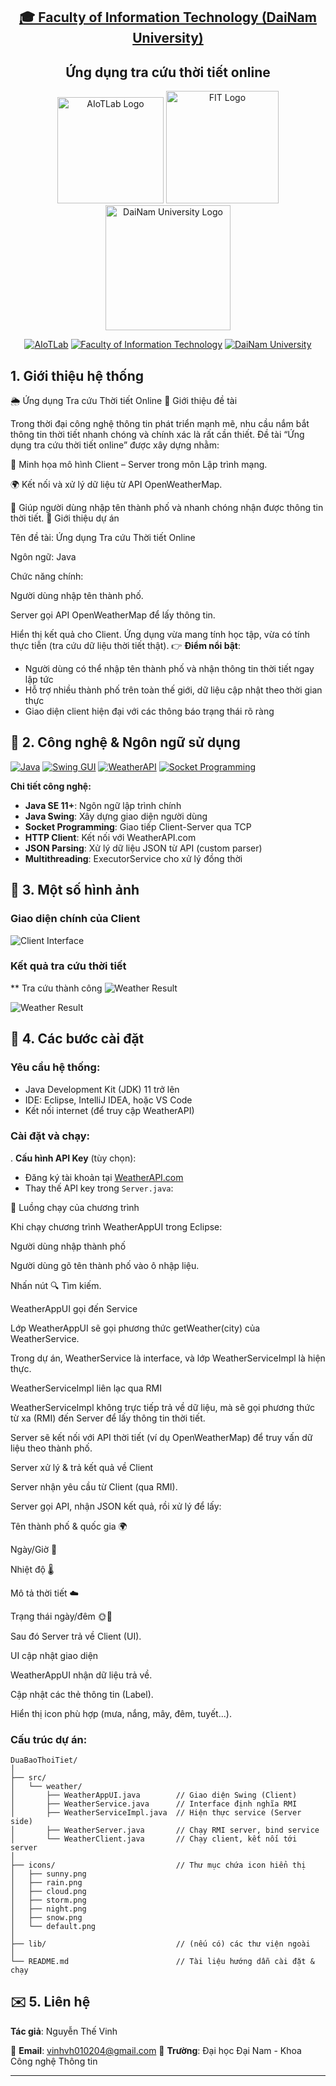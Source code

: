 <h2 align="center">
    <a href="https://dainam.edu.vn/vi/khoa-cong-nghe-thong-tin">
        🎓 Faculty of Information Technology (DaiNam University)
    </a>
</h2>

<h2 align="center">
    Ứng dụng tra cứu thời tiết online
</h2>

<div align="center">
    <p align="center">
        <img src="docs/aiotlab_logo.png" alt="AIoTLab Logo" width="170"/>
        <img src="docs/fitdnu_logo.png" alt="FIT Logo" width="180"/>
        <img src="docs/dnu_logo.png" alt="DaiNam University Logo" width="200"/>
    </p>

[![AIoTLab](https://img.shields.io/badge/AIoTLab-green?style=for-the-badge)](https://www.facebook.com/DNUAIoTLab)
[![Faculty of Information Technology](https://img.shields.io/badge/Faculty%20of%20Information%20Technology-blue?style=for-the-badge)](https://dainam.edu.vn/vi/khoa-cong-nghe-thong-tin)
[![DaiNam University](https://img.shields.io/badge/DaiNam%20University-orange?style=for-the-badge)](https://dainam.edu.vn)

</div>

## 1. Giới thiệu hệ thống

🌦 Ứng dụng Tra cứu Thời tiết Online
📖 Giới thiệu đề tài

Trong thời đại công nghệ thông tin phát triển mạnh mẽ, nhu cầu nắm bắt thông tin thời tiết nhanh chóng và chính xác là rất cần thiết. Đề tài “Ứng dụng tra cứu thời tiết online” được xây dựng nhằm:

🏫 Minh họa mô hình Client – Server trong môn Lập trình mạng.

🌍 Kết nối và xử lý dữ liệu từ API OpenWeatherMap.

📱 Giúp người dùng nhập tên thành phố và nhanh chóng nhận được thông tin thời tiết.
📌 Giới thiệu dự án

Tên đề tài: Ứng dụng Tra cứu Thời tiết Online

Ngôn ngữ: Java

Chức năng chính:

Người dùng nhập tên thành phố.

Server gọi API OpenWeatherMap để lấy thông tin.

Hiển thị kết quả cho Client.
Ứng dụng vừa mang tính học tập, vừa có tính thực tiễn (tra cứu dữ liệu thời tiết thật).
👉 **Điểm nổi bật**:
- Người dùng có thể nhập tên thành phố và nhận thông tin thời tiết ngay lập tức
- Hỗ trợ nhiều thành phố trên toàn thế giới, dữ liệu cập nhật theo thời gian thực
- Giao diện client hiện đại với các thông báo trạng thái rõ ràng
## 🔧 2. Công nghệ & Ngôn ngữ sử dụng

[![Java](https://img.shields.io/badge/Java-007396?style=for-the-badge&logo=java&logoColor=white)](https://www.java.com/)
[![Swing GUI](https://img.shields.io/badge/Swing_GUI-ED8B00?style=for-the-badge&logo=java&logoColor=white)](https://docs.oracle.com/javase/tutorial/uiswing/)
[![WeatherAPI](https://img.shields.io/badge/WeatherAPI-00A1F1?style=for-the-badge&logo=cloud&logoColor=white)](https://www.weatherapi.com/)
[![Socket Programming](https://img.shields.io/badge/Socket_Programming-FF6B35?style=for-the-badge&logo=network&logoColor=white)]()

**Chi tiết công nghệ:**
- **Java SE 11+**: Ngôn ngữ lập trình chính
- **Java Swing**: Xây dựng giao diện người dùng
- **Socket Programming**: Giao tiếp Client-Server qua TCP
- **HTTP Client**: Kết nối với WeatherAPI.com
- **JSON Parsing**: Xử lý dữ liệu JSON từ API (custom parser)
- **Multithreading**: ExecutorService cho xử lý đồng thời

## 🚀 3. Một số hình ảnh

### Giao diện chính của Client
![Client Interface](docs/trangchu.png)

### Kết quả tra cứu thời tiết
** Tra cứu thành công
![Weather Result](docs/thanhcong.png)

![Weather Result](docs/loikhongtimdc.png)

## 📝 4. Các bước cài đặt

### Yêu cầu hệ thống:
- Java Development Kit (JDK) 11 trở lên
- IDE: Eclipse, IntelliJ IDEA, hoặc VS Code
- Kết nối internet (để truy cập WeatherAPI)

### Cài đặt và chạy:

. **Cấu hình API Key** (tùy chọn):
   - Đăng ký tài khoản tại [WeatherAPI.com](https://www.weatherapi.com/)
   - Thay thế API key trong `Server.java`:

🔄 Luồng chạy của chương trình

Khi chạy chương trình WeatherAppUI trong Eclipse:

Người dùng nhập thành phố

Người dùng gõ tên thành phố vào ô nhập liệu.

Nhấn nút 🔍 Tìm kiếm.

WeatherAppUI gọi đến Service

Lớp WeatherAppUI sẽ gọi phương thức getWeather(city) của WeatherService.

Trong dự án, WeatherService là interface, và lớp WeatherServiceImpl là hiện thực.

WeatherServiceImpl liên lạc qua RMI

WeatherServiceImpl không trực tiếp trả về dữ liệu, mà sẽ gọi phương thức từ xa (RMI) đến Server để lấy thông tin thời tiết.

Server sẽ kết nối với API thời tiết (ví dụ OpenWeatherMap) để truy vấn dữ liệu theo thành phố.

Server xử lý & trả kết quả về Client

Server nhận yêu cầu từ Client (qua RMI).

Server gọi API, nhận JSON kết quả, rồi xử lý để lấy:

Tên thành phố & quốc gia 🌍

Ngày/Giờ 📅

Nhiệt độ 🌡️

Mô tả thời tiết ☁️

Trạng thái ngày/đêm 🌞🌙

Sau đó Server trả về Client (UI).

UI cập nhật giao diện

WeatherAppUI nhận dữ liệu trả về.

Cập nhật các thẻ thông tin (Label).

Hiển thị icon phù hợp (mưa, nắng, mây, đêm, tuyết...).
### Cấu trúc dự án:
```
DuaBaoThoiTiet/
│
├── src/
│   └── weather/
│       ├── WeatherAppUI.java        // Giao diện Swing (Client)
│       ├── WeatherService.java      // Interface định nghĩa RMI
│       ├── WeatherServiceImpl.java  // Hiện thực service (Server side)
│       ├── WeatherServer.java       // Chạy RMI server, bind service
│       └── WeatherClient.java       // Chạy client, kết nối tới server
│
├── icons/                           // Thư mục chứa icon hiển thị
│   ├── sunny.png
│   ├── rain.png
│   ├── cloud.png
│   ├── storm.png
│   ├── night.png
│   ├── snow.png
│   └── default.png
│
├── lib/                             // (nếu có) các thư viện ngoài
│
└── README.md                        // Tài liệu hướng dẫn cài đặt & chạy

```

## ✉️ 5. Liên hệ

**Tác giả**: Nguyễn Thế Vinh

📧 **Email**: vinhvh010204@gmail.com
🏫 **Trường**: Đại học Đại Nam - Khoa Công nghệ Thông tin  


---





